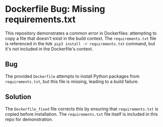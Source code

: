 # Dockerfile Bug: Missing requirements.txt

This repository demonstrates a common error in Dockerfiles: attempting to copy a file that doesn't exist in the build context.  The `requirements.txt` file is referenced in the `RUN pip3 install -r requirements.txt` command, but it's not included in the Dockerfile's context.

## Bug

The provided `Dockerfile` attempts to install Python packages from `requirements.txt`, but this file is missing, leading to a build failure.

## Solution

The `Dockerfile_fixed` file corrects this by ensuring that `requirements.txt` is copied before installation.  The `requirements.txt` file itself is included in this repo for demonstration.